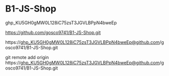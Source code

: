 # B1-JS-Shop
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

https://github.com/gosco9741/B1-JS-Shop.git

https://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@github.com/gosco9741/B1-JS-Shop.git

git remote add origin https://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@github.com/gosco9741/B1-JS-Shop.git